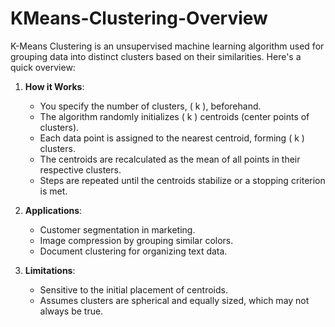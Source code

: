 # KMeans-Clustering-Overview

K-Means Clustering is an unsupervised machine learning algorithm used for grouping data into distinct clusters based on their similarities. Here's a quick overview:

1. **How it Works**:
   - You specify the number of clusters, \( k \), beforehand.
   - The algorithm randomly initializes \( k \) centroids (center points of clusters).
   - Each data point is assigned to the nearest centroid, forming \( k \) clusters.
   - The centroids are recalculated as the mean of all points in their respective clusters.
   - Steps are repeated until the centroids stabilize or a stopping criterion is met.

2. **Applications**:
   - Customer segmentation in marketing.
   - Image compression by grouping similar colors.
   - Document clustering for organizing text data.

3. **Limitations**:
   - Sensitive to the initial placement of centroids.
   - Assumes clusters are spherical and equally sized, which may not always be true.



